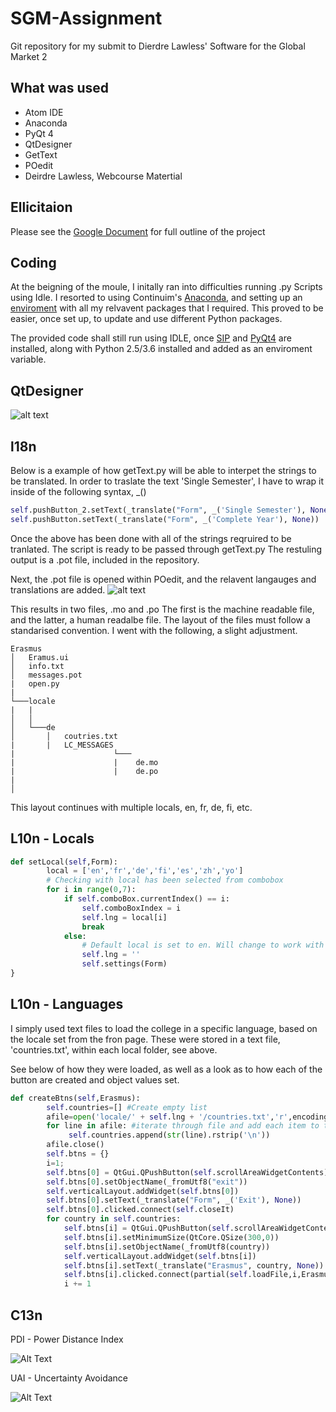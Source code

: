 # SGM-Assignment
Git repository for my submit to Dierdre Lawless' Software for the Global Market 2


## What was used
* Atom IDE
* Anaconda
* PyQt 4
* QtDesigner
* GetText
* POedit
* Deirdre Lawless, Webcourse Matertial 

## Ellicitaion

Please see the [Google Document](https://docs.google.com/document/d/1HBMDX_PnEdM9-WUczNO4CkFHU6B9AetDvavBqfrL5JA/edit?usp=sharing "Title") for full outline of the project

## Coding

At the beigning of the moule, I initally ran into difficulties running .py Scripts using Idle. I resorted to using Continuim's [Anaconda](https://www.continuum.io/downloads), and setting up an [enviroment](https://conda.io/docs/using/envs.html) with all my relvavent packages that I required. This proved to be easier, once set up, to update and use different Python packages. 

The provided code shall still run using IDLE, once [SIP](https://www.riverbankcomputing.com/software/sip/download) and [PyQt4](https://www.riverbankcomputing.com/software/pyqt/download) are installed, along with Python 2.5/3.6 installed and added as an enviroment variable.

## QtDesigner

![alt text](http://i.imgur.com/GxJN09I.png)

## l18n 

Below is a example of how getText.py will be able to interpet the strings to be translated. In order to traslate the text 'Single Semester', I have to wrap it inside of the following syntax, _()

```python
self.pushButton_2.setText(_translate("Form", _('Single Semester'), None))
self.pushButton.setText(_translate("Form", _('Complete Year'), None))
```

Once the above has been done with all of the strings reqruired to be tranlated. The script is ready to be passed through getText.py
The restuling output is a .pot file, included in the repository.

Next, the .pot file is opened within POedit, and the relavent langauges and translations are added.
![alt text](http://i.imgur.com/9adF1yp.png)

This results in two files, .mo and .po
The first is the machine readable file, and the latter, a human readalbe file. The layout of the files must follow a standarised convention. I went with the following, a slight adjustment.
```
Erasmus
│   Eramus.ui
│   info.txt    
│   messages.pot
|   open.py
|
└───locale
|   |
│   │
│   └───de
│       │   coutries.txt
|       |   LC_MESSAGES
|                      └───
|                      |    de.mo
|                      |    de.po
|   
│ 
```
This layout continues with multiple locals, en, fr, de, fi, etc.

## L10n - Locals

```python
def setLocal(self,Form):
        local = ['en','fr','de','fi','es','zh','yo']
        # Checking with local has been selected from combobox
        for i in range(0,7):
            if self.comboBox.currentIndex() == i:
                self.comboBoxIndex = i
                self.lng = local[i]
                break
            else:
                # Default local is set to en. Will change to work with persistant data
                self.lng = ''
                self.settings(Form)
}
```

## L10n - Languages

I simply used text files to load the college in a specific language, based on the locale set from the fron page.
These were stored in a text file, 'countries.txt', within each local folder, see above.

See below of how they were loaded, as well as a look as to how each of the button are created and object values set.

```python
def createBtns(self,Erasmus):
        self.countries=[] #Create empty list
        afile=open('locale/' + self.lng + '/countries.txt','r',encoding="utf8") #Open file for reading and with correct character encoding
        for line in afile: #iterate through file and add each item to the list
             self.countries.append(str(line).rstrip('\n'))
        afile.close()
        self.btns = {}
        i=1;
        self.btns[0] = QtGui.QPushButton(self.scrollAreaWidgetContents)
        self.btns[0].setObjectName(_fromUtf8("exit"))
        self.verticalLayout.addWidget(self.btns[0])
        self.btns[0].setText(_translate("Form", _('Exit'), None))
        self.btns[0].clicked.connect(self.closeIt)
        for country in self.countries:
            self.btns[i] = QtGui.QPushButton(self.scrollAreaWidgetContents)
            self.btns[i].setMinimumSize(QtCore.QSize(300,0))
            self.btns[i].setObjectName(_fromUtf8(country))
            self.verticalLayout.addWidget(self.btns[i])
            self.btns[i].setText(_translate("Erasmus", country, None))
            self.btns[i].clicked.connect(partial(self.loadFile,i,Erasmus))
            i += 1
```

## C13n

PDI - Power Distance Index 

![Alt Text](http://i.imgur.com/iZhFp6L.png)

UAI - Uncertainty Avoidance





![Alt Text](http://i.imgur.com/oFDG055.png)
